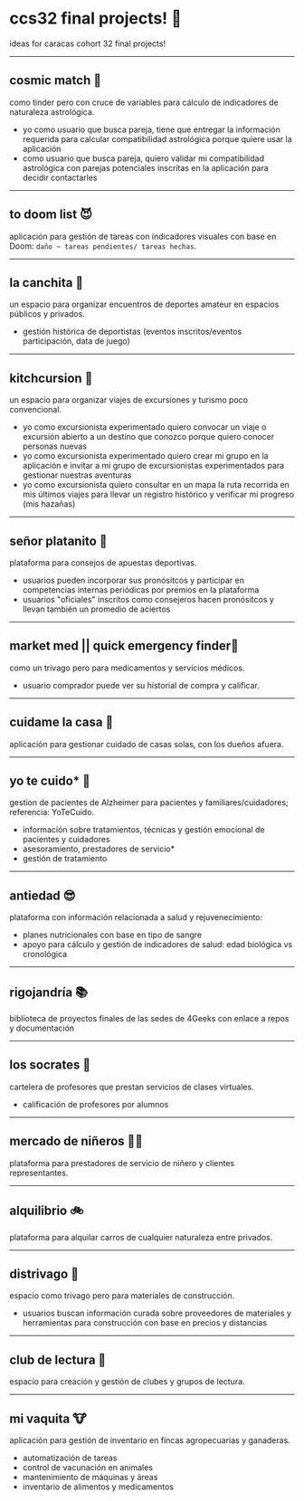 # ccs32 final projects! 🎉

ideas for caracas cohort 32 final projects! 

-----

## cosmic match 🌟

como tinder pero con cruce de variables para cálculo de indicadores de naturaleza astrológica.
- yo como usuario que busca pareja, tiene que entregar la información requerida para calcular compatibilidad astrológica porque quiere usar la aplicación
- como usuario que busca pareja, quiero validar mi compatibilidad astrológica con parejas potenciales inscritas en la aplicación para decidir contactarles

-----

## to doom list 😈

aplicación para gestión de tareas con indicadores visuales con base en Doom: `daño ~ tareas pendientes/ tareas hechas`.

-----

## la canchita 💎

un espacio para organizar encuentros de deportes amateur en espacios públicos y privados.
- gestión histórica de deportistas (eventos inscritos/eventos participación, data de juego)


-----

## kitchcursion 🌋

un espacio para organizar viajes de excursiones y turismo poco convencional.
- yo como excursionista experimentado quiero convocar un viaje o excursión abierto a un destino que conozco porque quiero conocer personas nuevas
- yo como excursionista experimentado quiero crear mi grupo en la aplicación e invitar a mi grupo de excursionistas experimentados para gestionar nuestras aventuras
- yo como excursionista quiero consultar en un mapa la ruta recorrida en mis últimos viajes para llevar un registro histórico y verificar mi progreso (mis hazañas)

-----

## señor platanito 🍌

plataforma para consejos de apuestas deportivas.
- usuarios pueden incorporar sus pronósitcos y participar en competencias internas periódicas por premios en la plataforma
- usuarios "oficiales" inscritos como consejeros hacen pronósitcos y llevan también un promedio de aciertos

-----

## market med || quick emergency finder💉

como un trivago pero para medicamentos y servicios médicos.
- usuario comprador puede ver su historial de compra y calificar.

-----

## cuidame la casa 🏡

aplicación para gestionar cuidado de casas solas, con los dueños afuera.

-----

## yo te cuido* 🏥

gestion de pacientes de Alzheimer para pacientes y familiares/cuidadores; referencia: YoTeCuido.
- información sobre tratamientos, técnicas y gestión emocional de pacientes y cuidadores
- asesoramiento, prestadores de servicio*
- gestión de tratamiento

-----

## antiedad 😎

plataforma con información relacionada a salud y rejuvenecimiento:
- planes nutricionales con base en tipo de sangre
- apoyo para cálculo y gestión de indicadores de salud: edad biológica vs cronológica

-----

## rigojandría 📚

biblioteca de proyectos finales de las sedes de 4Geeks con enlace a repos y documentación

-----

## los socrates 🤯

cartelera de profesores que prestan servicios de clases virtuales.
- calificación de profesores por alumnos

-----

## mercado de niñeros 👶🏽

plataforma para prestadores de servicio de niñero y clientes representantes.

-----

## alquilibrio 🚲

plataforma para alquilar carros de cualquier naturaleza entre privados. 

-----

## distrivago 🔨

espacio como trivago pero para materiales de construcción.
- usuarios buscan información curada sobre proveedores de materiales y herramientas para construcción con base en precios y distancias

-----

## club de lectura 📘

espacio para creación y gestión de clubes y grupos de lectura.

-----

## mi vaquita 🐮

aplicación para gestión de inventario en fincas agropecuarias y ganaderas.
- automatización de tareas
- control de vacunación en animales
- mantenimiento de máquinas y áreas
- inventario de alimentos y medicamentos

